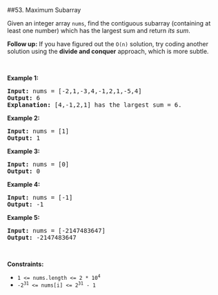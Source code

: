 ##53. Maximum Subarray
<p>Given an integer array <code>nums</code>, find the contiguous subarray&nbsp;(containing at least one number) which has the largest sum and return <em>its sum</em>.</p>

<p><strong>Follow up:</strong>&nbsp;If you have figured out the <code>O(n)</code> solution, try coding another solution using the <strong>divide and conquer</strong> approach, which is more subtle.</p>

<p>&nbsp;</p>
<p><strong>Example 1:</strong></p>

<pre>
<strong>Input:</strong> nums = [-2,1,-3,4,-1,2,1,-5,4]
<strong>Output:</strong> 6
<strong>Explanation:</strong> [4,-1,2,1] has the largest sum = 6.
</pre>

<p><strong>Example 2:</strong></p>

<pre>
<strong>Input:</strong> nums = [1]
<strong>Output:</strong> 1
</pre>

<p><strong>Example 3:</strong></p>

<pre>
<strong>Input:</strong> nums = [0]
<strong>Output:</strong> 0
</pre>

<p><strong>Example 4:</strong></p>

<pre>
<strong>Input:</strong> nums = [-1]
<strong>Output:</strong> -1
</pre>

<p><strong>Example 5:</strong></p>

<pre>
<strong>Input:</strong> nums = [-2147483647]
<strong>Output:</strong> -2147483647
</pre>

<p>&nbsp;</p>
<p><strong>Constraints:</strong></p>

<ul>
	<li><code>1 &lt;= nums.length &lt;= 2 * 10<sup>4</sup></code></li>
	<li><code>-2<sup>31</sup> &lt;= nums[i] &lt;= 2<sup>31</sup> - 1</code></li>
</ul>
